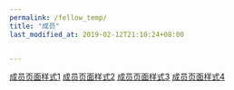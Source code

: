 ```yaml
---
permalink: /fellow_temp/
title: "成员"
last_modified_at: 2019-02-12T21:10:24+08:00


---
```


[成员页面样式1](https://bcdlabsysu.github.io/bcdlabsysu/fellow_temp_style_1/)
[成员页面样式2](https://bcdlabsysu.github.io/bcdlabsysu/fellow_temp_style_2/)
[成员页面样式3](https://bcdlabsysu.github.io/bcdlabsysu/fellow_temp_style_3/)
[成员页面样式4](https://bcdlabsysu.github.io/bcdlabsysu/fellow_temp_style_4/)